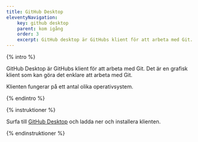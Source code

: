 ```yaml
---
title: GitHub Desktop
eleventyNavigation:
    key: github desktop
    parent: kom igång
    order: 3
    excerpt: GitHub desktop är GitHubs klient för att arbeta med Git.
---
```


{% intro %}

GitHub Desktop är GitHubs klient för att arbeta med Git. Det är en grafisk klient som kan göra det enklare att arbeta med Git.

Klienten fungerar på ett antal olika operativsystem.

{% endintro %}

{% instruktioner %}

Surfa till [GitHub Desktop](https://desktop.github.com/) och ladda ner och installera klienten.

{% endinstruktioner %}
